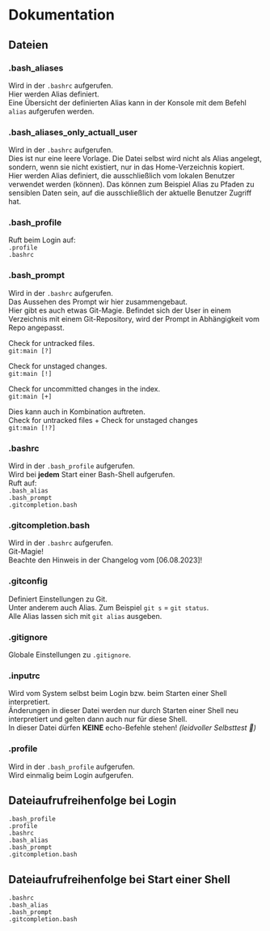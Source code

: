 # Dokumentation

## Dateien

### .bash_aliases

Wird in der `.bashrc` aufgerufen.  
Hier werden Alias definiert.  
Eine Übersicht der definierten Alias kann in der Konsole mit dem Befehl `alias` aufgerufen werden.

### .bash_aliases_only_actuall_user

Wird in der `.bashrc` aufgerufen.  
Dies ist nur eine leere Vorlage. Die Datei selbst wird nicht als Alias angelegt, sondern, wenn sie nicht existiert, nur in das Home-Verzeichnis kopiert.  
Hier werden Alias definiert, die ausschließlich vom lokalen Benutzer verwendet werden (können). Das können zum Beispiel Alias zu Pfaden zu sensiblen Daten sein, auf die ausschließlich der aktuelle Benutzer Zugriff hat.  


### .bash_profile

Ruft beim Login auf:  
`.profile`  
`.bashrc`


### .bash_prompt

Wird in der `.bashrc` aufgerufen.  
Das Aussehen des Prompt wir hier zusammengebaut.  
Hier gibt es auch etwas Git-Magie. Befindet sich der User in einem Verzeichnis mit einem Git-Repository, wird der Prompt in Abhängigkeit vom Repo angepasst.

Check for untracked files.  
`git:main [?]`

Check for unstaged changes.  
`git:main [!]`

Check for uncommitted changes in the index.  
`git:main [+]`

Dies kann auch in Kombination auftreten.  
Check for untracked files + Check for unstaged changes  
`git:main [!?]`


### .bashrc

Wird in der `.bash_profile` aufgerufen.  
Wird bei **jedem** Start einer Bash-Shell aufgerufen.   
Ruft auf:  
`.bash_alias`  
`.bash_prompt`  
`.gitcompletion.bash`


### .gitcompletion.bash

Wird in der `.bashrc` aufgerufen.  
Git-Magie!  
Beachte den Hinweis in der Changelog vom [06.08.2023]!  

### .gitconfig

Definiert Einstellungen zu Git.  
Unter anderem auch Alias. Zum Beispiel `git s` = `git status`.  
Alle Alias lassen sich mit `git alias` ausgeben.


### .gitignore

Globale Einstellungen zu `.gitignore`. 


### .inputrc

Wird vom System selbst beim Login bzw. beim Starten einer Shell interpretiert.  
Änderungen in dieser Datei werden nur durch Starten einer Shell neu interpretiert und gelten dann auch nur für diese Shell.  
In dieser Datei dürfen **KEINE** echo-Befehle stehen! *(leidvoller Selbsttest :see_no_evil:)*


### .profile

Wird in der `.bash_profile` aufgerufen.  
Wird einmalig beim Login aufgerufen.


## Dateiaufrufreihenfolge bei Login
``` 
.bash_profile
.profile
.bashrc
.bash_alias
.bash_prompt
.gitcompletion.bash
``` 


## Dateiaufrufreihenfolge bei Start einer Shell
``` 
.bashrc
.bash_alias
.bash_prompt
.gitcompletion.bash
``` 





